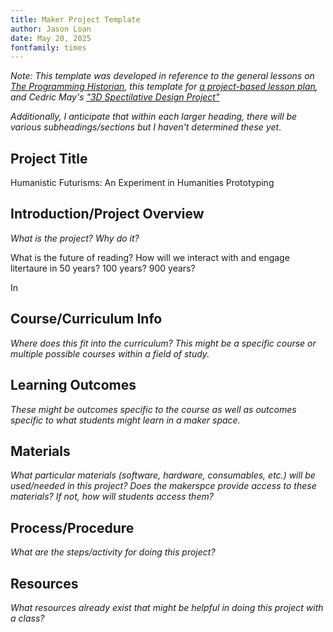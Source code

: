 ```yaml
---
title: Maker Project Template
author: Jason Loan
date: May 20, 2025
fontfamily: times
---
```


*Note: This template was developed in reference to the general lessons on [The Programming Historian](), this template for [a project-based lesson plan](https://projectexpand.gsehd.gwu.edu/sites/g/files/zaxdzs6611/files/2024-10/m4l1_project-based_learning_lesson_plan.pdf), and Cedric May's ["3D Spectilative Design Project"](https://libraries.uta.edu/makerliteracies/afrofuturism)*

*Additionally, I anticipate that within each larger heading, there will be various subheadings/sections but I haven't determined these yet*.

## Project Title 

Humanistic Futurisms: An Experiment in Humanities Prototyping

## Introduction/Project Overview

*What is the project? Why do it?*

What is the future of reading? How will we interact with and engage litertaure in 50 years? 100 years? 900 years?

In 




## Course/Curriculum Info 

*Where does this fit into the curriculum? This might be a specific course or multiple possible courses within a field of study.*

## Learning Outcomes

*These might be outcomes specific to the course as well as outcomes specific to what students might learn in a maker space.*

## Materials

*What particular materials (software, hardware, consumables, etc.) will be used/needed in this project? Does the makerspce provide access to these materials? If not, how will students access them?*

## Process/Procedure

*What are the steps/activity for doing this project?*

## Resources

*What resources already exist that might be helpful in doing this project with a class?*








